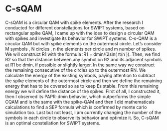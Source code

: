 # C-sQAM
C-sQAM is a circular QAM with spike elements. After the research I conducted for different constellations for SWIPT systems, based on rectangular spike QAM, I came up with the idea to design a circular QAM with spikes and investigate its behavior for SWIPT systems.
C-s-QAM is a circular QAM but with spike elements on the outermost circle. Let’s consider M symbols , N circles , n the elements per circle and m number of spikes. We
will construct R1 with the formula :R1 = dmin/(2sin( π/n )).
Then, we find R2 so that the distance between any symbol on R2 and its adjacent symbols at R1 be dmin, if possible or slightly larger. In the same way we construct the remaining consecutive
of the circles up to the outermost RN.
We calculate the energy of the existing symbols, paying attention to subtract the spike elements of the outermost circle and then we define the remaining energy that has to be covered
so as to keep Es stable. From this remaining energy we will define the distance of the spikes.
First of all, I constructed it, then I observed its PAPR-dmin behavior, which outperforms the simple CQAM and is the same with the spike-QAM and then I did mathematicals calculations to find a SEP formula which is confirmed by monte carlo simulation too.
Last but not least, I am currently changing the number of the symbols in each circle to observe its behavior and optimize it.
So, C-sQAM is an optimal constellation for SWIPT systems.
